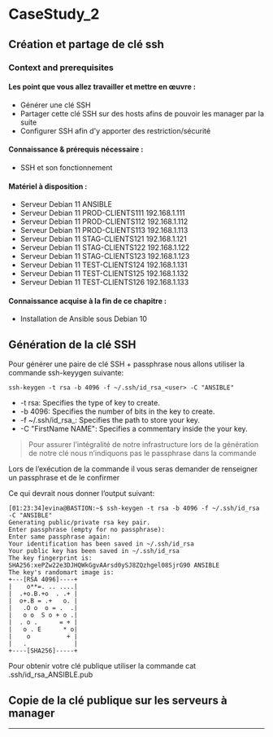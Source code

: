 # CaseStudy_2
## Création et partage de clé ssh
### Context and prerequisites
#### Les point que vous allez travailler et mettre en œuvre :
- Générer une clé SSH
- Partager cette clé SSH sur des hosts afins de pouvoir les manager par la suite
- Configurer SSH afin d'y apporter des restriction/sécurité
#### Connaissance & prérequis nécessaire :
- SSH et son fonctionnement
#### Matériel à disposition :
- Serveur Debian 11 ANSIBLE
- Serveur Debian 11 PROD-CLIENTS111 192.168.1.111
- Serveur Debian 11 PROD-CLIENTS112 192.168.1.112
- Serveur Debian 11 PROD-CLIENTS113 192.168.1.113
- Serveur Debian 11 STAG-CLIENTS121 192.168.1.121
- Serveur Debian 11 STAG-CLIENTS122 192.168.1.122
- Serveur Debian 11 STAG-CLIENTS123 192.168.1.123
- Serveur Debian 11 TEST-CLIENTS124 192.168.1.131
- Serveur Debian 11 TEST-CLIENTS125 192.168.1.132
- Serveur Debian 11 TEST-CLIENTS126 192.168.1.133
#### Connaissance acquise à la fin de ce chapitre :
- Installation de Ansible sous Debian 10

## Génération de la clé SSH
Pour générer une paire de clé SSH + passphrase nous allons utiliser la commande ssh-keyygen suivante:

```
ssh-keygen -t rsa -b 4096 -f ~/.ssh/id_rsa_<user> -C "ANSIBLE"
```

- -t rsa: Specifies the type of key to create.
- -b 4096: Specifies the number of bits in the key to create.
- -f ~/.ssh/id_rsa_<User>: Specifies the path to store your key.
- -C "FirstName NAME": Specifies a commentary inside the your key.

>Pour assurer l’intégralité de notre infrastructure lors de la génération de notre clé nous n’indiquons pas le passphrase dans la commande

Lors de l’exécution de la commande il vous seras demander de renseigner un passphrase et de le confirmer

Ce qui devrait nous donner l’output suivant:

```
[01:23:34]evina@BASTION:~$ ssh-keygen -t rsa -b 4096 -f ~/.ssh/id_rsa -C "ANSIBLE"
Generating public/private rsa key pair.
Enter passphrase (empty for no passphrase):
Enter same passphrase again:
Your identification has been saved in ~/.ssh/id_rsa
Your public key has been saved in ~/.ssh/id_rsa
The key fingerprint is:
SHA256:xePZw22e3DJHQWkGgvAArsd0ySJ8ZQzhgel08SjrG90 ANSIBLE
The key's randomart image is:
+---[RSA 4096]----+
|    o**=. .. ....|
|  .+o.B.+o  . .+ |
|  o+.B = .+   o. |
|   .O o  o = .  .|
|   o o  S o + o .|
|  . o .      = + |
|   o . E      * o|
|    o          + |
|   .             |
+----[SHA256]-----+
```
Pour obtenir votre clé publique utiliser la commande cat .ssh/id_rsa_ANSIBLE.pub

## Copie de la clé publique sur les serveurs à manager



---